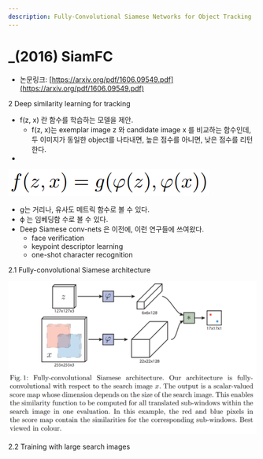 ```yaml
---
description: Fully-Convolutional Siamese Networks for Object Tracking
---
```


# \_\(2016\) SiamFC

* 논문링크: [https://arxiv.org/pdf/1606.09549.pdf](https://arxiv.org/pdf/1606.09549.pdf)

2 Deep similarity learning for tracking

* f\(z, x\) 란 함수를 학습하는 모델을 제안.
  * f\(z, x\)는  exemplar image z 와 candidate image x 를 비교하는 함수인데, 두 이미지가 동일한 object를 나타내면, 높은 점수를 아니면, 낮은 점수를 리턴한다.
* 
![](../.gitbook/assets/image%20%28105%29.png)

* g는 거리나, 유사도 메트릭 함수로 볼 수 있다.
* ϕ 는 임베딩함 수로 볼 수 있다.
* Deep Siamese conv-nets 은 이전에, 이런 연구들에 쓰여왔다.
  * face verification
  * keypoint descriptor learning
  * one-shot character recognition

2.1 Fully-convolutional Siamese architecture

![](../.gitbook/assets/image%20%2894%29.png)



2.2 Training with large search images

